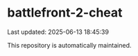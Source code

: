 # battlefront-2-cheat

Last updated: 2025-06-13 18:45:39

This repository is automatically maintained.
